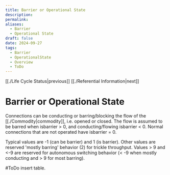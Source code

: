 ```yaml
---
title: Barrier or Operational State
description: 
permalink: 
aliases:
  - Barrier
  - Operational State
draft: false
date: 2024-09-27
tags:
  - Barrier
  - OperationalState
  - Overview
  - ToDo
---
```

[[./Life Cycle Status|previous]] [[./Referential Information|next]]
# Barrier or Operational State

Connections can be conducting or barring/blocking the flow of the [[./Commodity|commodity]], i.e. opened or closed. The flow is assumed to be barred when isbarrier > 0, and conducting/flowing isbarrier < 0. Normal connections that are not operated have isbarrier = 0.

Typical values are -1 (can be barrier) and 1 (is barrier). Other values are reserved 'mostly barring' behavior (2) for trickle throughput. Values > 9 and <-9 are reserved for autonomous switching behavior (< -9 when mostly conducting and > 9 for most barring).

#ToDo insert table.

